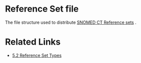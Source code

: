 # Reference Set file

The file structure used to distribute [SNOMED CT Reference sets](https://confluence.ihtsdotools.org/display/DOCGLOSS/SNOMED+CT+Reference+set "Glossary link: SNOMED CT Reference sets") .

# Related Links

  * [5.2 Reference Set Types](5.2-Reference-Set-Types_28739366.html)

